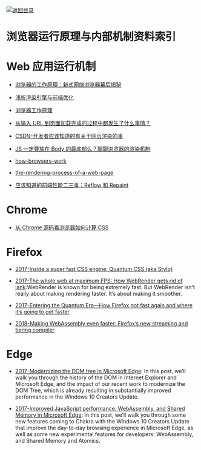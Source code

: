 [![返回目录](https://parg.co/UGo)](https://parg.co/b4z)

# 浏览器运行原理与内部机制资料索引

# Web 应用运行机制

* [浏览器的工作原理：新式网络浏览器幕后揭秘](https://www.html5rocks.com/zh/tutorials/internals/howbrowserswork/)

* [浅析渲染引擎与前端优化](http://jdc.jd.com/archives/2806)

* [浏览器工作原理](https://segmentfault.com/a/1190000004934730)

* [从输入 URL 到页面加载完成的过程中都发生了什么事情？](http://fex.baidu.com/blog/2014/05/what-happen/)

* [CSDN-开发者应该知道的有关于网页渲染的事](http://www.csdn.net/article/2015-06-12/2824946)

* [JS 一定要放在 Body 的最底部么？聊聊浏览器的渲染机制](http://delai.me/code/js-and-performance/)

* [how-browsers-work](http://taligarsiel.com/Projects/howbrowserswork1.htm)

* [the-rendering-process-of-a-web-page](https://medium.com/@gneutzling/the-rendering-process-of-a-web-page-78e05a6749dc#.zdp2moezo)

* [应该知道的前端性能二三事：Reflow 和 Repaint](http://www.tuicool.com/articles/UvYBfy)

# Chrome

* [从 Chrome 源码看浏览器如何计算 CSS](https://zhuanlan.zhihu.com/p/25380611)

# Firefox

* [2017-Inside a super fast CSS engine: Quantum CSS (aka Stylo)](https://parg.co/bTa)

* [2017-The whole web at maximum FPS: How WebRender gets rid of jank](https://parg.co/UGM):WebRender is known for being extremely fast. But WebRender isn’t really about making rendering faster. It’s about making it smoother.

* [2017-Entering the Quantum Era—How Firefox got fast again and where it’s going to get faster](https://parg.co/U6v)

- [2018-Making WebAssembly even faster: Firefox’s new streaming and tiering compiler](https://parg.co/U8j)

# Edge

* [2017-Modernizing the DOM tree in Microsoft Edge](https://blogs.windows.com/msedgedev/2017/04/19/modernizing-dom-tree-microsoft-edge/#gXbKkdM2Yl71P1jX.97): In this post, we’ll walk you through the history of the DOM in Internet Explorer and Microsoft Edge, and the impact of our recent work to modernize the DOM Tree, which is already resulting in substantially improved performance in the Windows 10 Creators Update.

* [2017-Improved JavaScript performance, WebAssembly, and Shared Memory in Microsoft Edge](https://blogs.windows.com/msedgedev/2017/04/20/improved-javascript-performance-webassembly-shared-memory/#aXYIbCB04QkDAmeQ.97): In this post, we’ll walk you through some new features coming to Chakra with the Windows 10 Creators Update that improve the day-to-day browsing experience in Microsoft Edge, as well as some new experimental features for developers: WebAssembly, and Shared Memory and Atomics.
